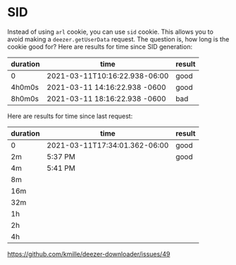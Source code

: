 # SID

Instead of using `arl` cookie, you can use `sid` cookie. This allows you to avoid
making a `deezer.getUserData` request. The question is, how long is the cookie
good for? Here are results for time since SID generation:

duration | time                          | result
---------|-------------------------------|-------
0        | 2021-03-11T10:16:22.938-06:00 | good
4h0m0s   | 2021-03-11 14:16:22.938 -0600 | good
8h0m0s   | 2021-03-11 18:16:22.938 -0600 | bad

Here are results for time since last request:

duration | time                          | result
---------|-------------------------------|-------
0        | 2021-03-11T17:34:01.362-06:00 | good
2m       | 5:37 PM                       | good
4m       | 5:41 PM
8m       |
16m      |
32m      |
1h       |
2h       |
4h       |

https://github.com/kmille/deezer-downloader/issues/49
